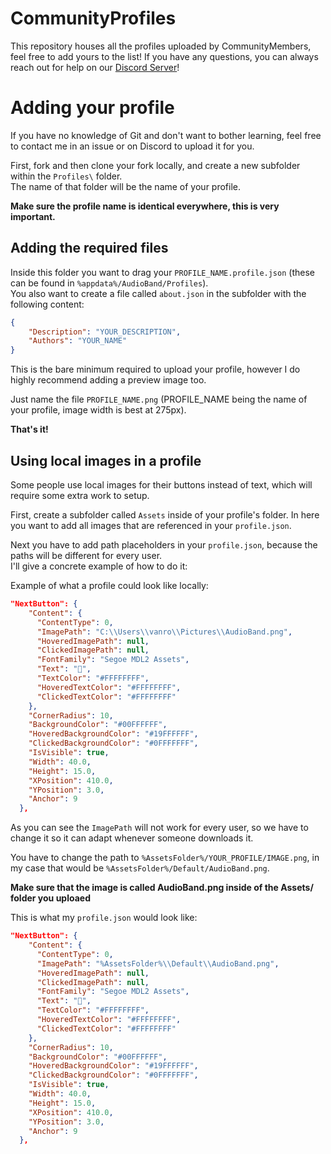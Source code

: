 # CommunityProfiles
This repository houses all the profiles uploaded by CommunityMembers, feel free to add yours to the list!
If you have any questions, you can always reach out for help on our [Discord Server](https://discord.gg/yWDHdH2za5)!

# Adding your profile
If you have no knowledge of Git and don't want to bother learning, feel free to contact me in an issue or on Discord to upload it for you.  

First, fork and then clone your fork locally, and create a new subfolder within the `Profiles\` folder.  
The name of that folder will be the name of your profile. 

**Make sure the profile name is identical everywhere, this is very important.**

## Adding the required files
Inside this folder you want to drag your `PROFILE_NAME.profile.json` (these can be found in `%appdata%/AudioBand/Profiles`).  
You also want to create a file called `about.json` in the subfolder with the following content:

```json
{
    "Description": "YOUR_DESCRIPTION",
    "Authors": "YOUR_NAME"
}
```

This is the bare minimum required to upload your profile, however I do highly recommend adding a preview image too.  

Just name the file `PROFILE_NAME.png` (PROFILE_NAME being the name of your profile, image width is best at 275px).

**That's it!**

## Using local images in a profile
Some people use local images for their buttons instead of text, which will require some extra work to setup.  

First, create a subfolder called `Assets` inside of your profile's folder. In here you want to add all images that are referenced in your `profile.json`.

Next you have to add path placeholders in your `profile.json`, because the paths will be different for every user.  
I'll give a concrete example of how to do it:  

Example of what a profile could look like locally:

```json
"NextButton": {
    "Content": {
      "ContentType": 0,
      "ImagePath": "C:\\Users\\vanro\\Pictures\\AudioBand.png",
      "HoveredImagePath": null,
      "ClickedImagePath": null,
      "FontFamily": "Segoe MDL2 Assets",
      "Text": "",
      "TextColor": "#FFFFFFFF",
      "HoveredTextColor": "#FFFFFFFF",
      "ClickedTextColor": "#FFFFFFFF"
    },
    "CornerRadius": 10,
    "BackgroundColor": "#00FFFFFF",
    "HoveredBackgroundColor": "#19FFFFFF",
    "ClickedBackgroundColor": "#0FFFFFFF",
    "IsVisible": true,
    "Width": 40.0,
    "Height": 15.0,
    "XPosition": 410.0,
    "YPosition": 3.0,
    "Anchor": 9
  },
  ```

As you can see the `ImagePath` will not work for every user, so we have to change it so it can adapt whenever someone downloads it.

You have to change the path to `%AssetsFolder%/YOUR_PROFILE/IMAGE.png`, in my case that would be `%AssetsFolder%/Default/AudioBand.png`.

**Make sure that the image is called AudioBand.png inside of the Assets/ folder you uploaed**

This is what my `profile.json` would look like:

```json
"NextButton": {
    "Content": {
      "ContentType": 0,
      "ImagePath": "%AssetsFolder%\\Default\\AudioBand.png",
      "HoveredImagePath": null,
      "ClickedImagePath": null,
      "FontFamily": "Segoe MDL2 Assets",
      "Text": "",
      "TextColor": "#FFFFFFFF",
      "HoveredTextColor": "#FFFFFFFF",
      "ClickedTextColor": "#FFFFFFFF"
    },
    "CornerRadius": 10,
    "BackgroundColor": "#00FFFFFF",
    "HoveredBackgroundColor": "#19FFFFFF",
    "ClickedBackgroundColor": "#0FFFFFFF",
    "IsVisible": true,
    "Width": 40.0,
    "Height": 15.0,
    "XPosition": 410.0,
    "YPosition": 3.0,
    "Anchor": 9
  },
  ```
